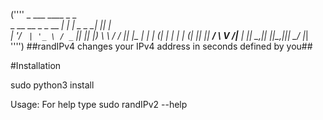 (''''                _ ___ ____        _  _   
 _ __ __ _ _ __   __| |_ _|  _ \__   _| || |  
| '__/ _` | '_ \ / _` || || |_) \ \ / / || |_ 
| | | (_| | | | | (_| || ||  __/ \ V /|__   _|
|_|  \__,_|_| |_|\__,_|___|_|     \_/    |_|  
'''')
##randIPv4 changes your IPv4 address in seconds defined by you##

#Installation

sudo python3 install


Usage: For help type sudo randIPv2 --help
